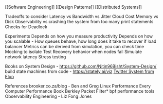 [[Software Engineering]] [[Design Patterns]] [[Distributed Systems]]

Tradeoffs to consider
Latency vs Bandwidth vs Jitter
Cloud Cost
Memory vs Disk
Observability vs crashing the system from too many print statements
Checks for Deadlock

Experiments
Depends on how you measure productivity
Depends on how you scalable - How queues behave, how long does it take to recover if load balancer
Metrics can be derived from simulation, you can check time
Mocking to isolate
Test Recovery behavior when nodes fail
Simulate network latency
Stress testing


Books on System Design - https://github.com/Nitin96Bisht/System-Design/
build state machines from code - https://stately.ai/viz
[Twitter System from Elon](https://www.linkedin.com/posts/eric-vyacheslav-156273169_elon-just-tweeted-the-whole-twitter-back-end-activity-6999730758609170432-w-fB?utm_source=share&utm_medium=member_desktop)

References
brooker.co.za/blog - 
Ben and Greg Linux Performance
Every Computer Performance Book
Berkley Packet Filter* bpf performance tools
Observability Engineering - Liz Fong Jones